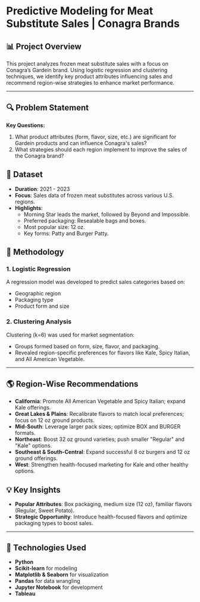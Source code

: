# Predictive Modeling for Meat Substitute Sales | Conagra Brands

## 📊 Project Overview

This project analyzes frozen meat substitute sales with a focus on Conagra’s Gardein brand. Using logistic regression and clustering techniques, we identify key product attributes influencing sales and recommend region-wise strategies to enhance market performance.

---

## 🔍 Problem Statement

**Key Questions:**
1. What product attributes (form, flavor, size, etc.) are significant for Gardein products and can influence Conagra's sales?
2. What strategies should each region implement to improve the sales of the Conagra brand?

## 📁 Dataset

- **Duration**: 2021 - 2023
- **Focus**: Sales data of frozen meat substitutes across various U.S. regions.
- **Highlights**:
  - Morning Star leads the market, followed by Beyond and Impossible.
  - Preferred packaging: Resealable bags and boxes.
  - Most popular size: 12 oz.
  - Key forms: Patty and Burger Patty.
 
## 🧠 Methodology

### 1. Logistic Regression
A regression model was developed to predict sales categories based on:
- Geographic region
- Packaging type
- Product form and size


### 2. Clustering Analysis
Clustering (k=6) was used for market segmentation:
- Groups formed based on form, size, flavor, and packaging.
- Revealed region-specific preferences for flavors like Kale, Spicy Italian, and All American Vegetable.

---

## 🌎 Region-Wise Recommendations

- **California**: Promote All American Vegetable and Spicy Italian; expand Kale offerings.
- **Great Lakes & Plains**: Recalibrate flavors to match local preferences; focus on 12 oz ground products.
- **Mid-South**: Leverage larger pack sizes; optimize BOX and BURGER formats.
- **Northeast**: Boost 32 oz ground varieties; push smaller "Regular" and "Kale" options.
- **Southeast & South-Central**: Expand successful 8 oz burgers and 12 oz ground offerings.
- **West**: Strengthen health-focused marketing for Kale and other healthy options.


## 💡 Key Insights

- **Popular Attributes**: Box packaging, medium size (12 oz), familiar flavors (Regular, Sweet Potato).
- **Strategic Opportunity**: Introduce health-focused flavors and optimize packaging types to boost sales.

---

## 🔧 Technologies Used

- **Python**
- **Scikit-learn** for modeling
- **Matplotlib & Seaborn** for visualization
- **Pandas** for data wrangling
- **Jupyter Notebook** for development
- **Tableau**
